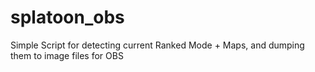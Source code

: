 # splatoon_obs
Simple Script for detecting current Ranked Mode + Maps, and dumping them to image files for OBS
